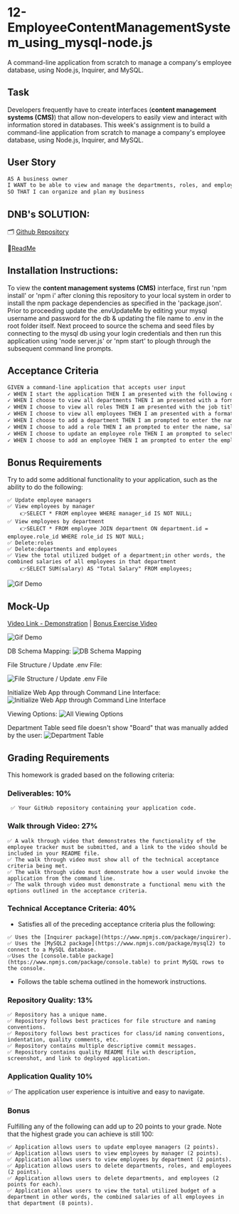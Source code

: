 # 12-EmployeeContentManagementSystem_using_mysql-node.js
A command-line application from scratch to manage a company's employee database, using Node.js, Inquirer, and MySQL.

## Task

Developers frequently have to create interfaces (**content management systems (CMS)**) that allow non-developers to easily view and interact with information stored in databases. This week's assignment is to build a command-line application from scratch to manage a company's employee database, using Node.js, Inquirer, and MySQL.

## User Story

```md
AS A business owner
I WANT to be able to view and manage the departments, roles, and employees in my company
SO THAT I can organize and plan my business
```

## DNB's SOLUTION:
 
🗂️ [Github Repository](https://github.com/cakspri/Employee-Management-System)

📰[ReadMe](https://github.com/cakspri/Employee-Management-System/blob/main/README.md)

## Installation Instructions: 
To view the **content management systems (CMS)** interface, first run 'npm install' or 'npm i' after cloning this repository to your local system in order to install the npm package dependencies as specified in the 'package.json'. Prior to proceeding update the .envUpdateMe by editing your mysql username and password for the db & updating the file name to .env in the root folder itself. Next proceed to source the schema and seed files by connecting to the mysql db using your login credentials and then run this application using 'node server.js' or 'npm start' to plough through the subsequent command line prompts. 

## Acceptance Criteria

```md
GIVEN a command-line application that accepts user input
✓ WHEN I start the application THEN I am presented with the following options: view all departments, view all roles, view all employees, add a department, add a role, add an employee, and update an employee role
✓ WHEN I choose to view all departments THEN I am presented with a formatted table showing department names and department ids
✓ WHEN I choose to view all roles THEN I am presented with the job title, role id, the department that role belongs to, and the salary for that role
✓ WHEN I choose to view all employees THEN I am presented with a formatted table showing employee data, including employee ids, first names, last names, job titles, departments, salaries, and managers that the employees report to
✓ WHEN I choose to add a department THEN I am prompted to enter the name of the department and that department is added to the database
✓ WHEN I choose to add a role THEN I am prompted to enter the name, salary, and department for the role and that role is added to the database
✓ WHEN I choose to update an employee role THEN I am prompted to select an employee to update and their new role and this information is updated in the database 
✓ WHEN I choose to add an employee THEN I am prompted to enter the employee’s first name, last name, role, and manager, and that employee is added to the database
```
## Bonus Requirements

Try to add some additional functionality to your application, such as the ability to do the following:
```
✅ Update employee managers
✅ View employees by manager
    👉SELECT * FROM employee WHERE manager_id IS NOT NULL;
✅ View employees by department
    👉SELECT * FROM employee JOIN department ON department.id = employee.role_id WHERE role_id IS NOT NULL;
✅ Delete:roles
✅ Delete:departments and employees
✅ View the total utilized budget of a department;in other words, the combined salaries of all employees in that department
    👉SELECT SUM(salary) AS "Total Salary" FROM employees;
```
![Gif Demo](./Assets/Bonus.gif)


## Mock-Up

[Video Link - Demonstration](https://drive.google.com/file/d/1Uh4gnhaJu52bZGt9QHCibVasnHWcKzmn/view?usp=sharing) | [Bonus Exercise Video](https://drive.google.com/file/d/1VR3N3GaZWshDKILkHMVIvGCV5EM3bRNm/view)

![Gif Demo](./Assets/EmployeeContentManagementSystem_using_mysql-node.js.gif)

DB Schema Mapping: 
![DB Schema Mapping](./Assets/12-sql-homework-demo-01.png)

File Structure / Update .env File:

![File Structure / Update .env File](./Assets/UpdateFile,FileStructure.png)

Initialize Web App through Command Line Interface: 
![Initialize Web App through Command Line Interface](./Assets/InitializeWebAppthroughcmdln.png)

Viewing Options: 
![All Viewing Options](./Assets/ViewOptions.png)

Department Table seed file doesn't show "Board" that was manually added by the user: 
![Department Table](./Assets/DepartmentTable.png)

## Grading Requirements

This homework is graded based on the following criteria:

### Deliverables: 10%
```
 ✅ Your GitHub repository containing your application code.
```
### Walk through Video: 27%
```
✅ A walk through video that demonstrates the functionality of the employee tracker must be submitted, and a link to the video should be included in your README file.
✅ The walk through video must show all of the technical acceptance criteria being met.
✅ The walk through video must demonstrate how a user would invoke the application from the command line.
✅ The walk through video must demonstrate a functional menu with the options outlined in the acceptance criteria.
```
### Technical Acceptance Criteria: 40%

* Satisfies all of the preceding acceptance criteria plus the following:
```
✅ Uses the [Inquirer package](https://www.npmjs.com/package/inquirer).
✅ Uses the [MySQL2 package](https://www.npmjs.com/package/mysql2) to connect to a MySQL database.
✅Uses the [console.table package](https://www.npmjs.com/package/console.table) to print MySQL rows to the console.
```
* Follows the table schema outlined in the homework instructions.

### Repository Quality: 13%
```
✅ Repository has a unique name.
✅ Repository follows best practices for file structure and naming conventions.
✅ Repository follows best practices for class/id naming conventions, indentation, quality comments, etc.
✅ Repository contains multiple descriptive commit messages.
✅ Repository contains quality README file with description, screenshot, and link to deployed application.
```

### Application Quality 10%

✅ The application user experience is intuitive and easy to navigate.

### Bonus

Fulfilling any of the following can add up to 20 points to your grade. Note that the highest grade you can achieve is still 100:
```
✅ Application allows users to update employee managers (2 points).
✅ Application allows users to view employees by manager (2 points).
✅ Application allows users to view employees by department (2 points).
✅ Application allows users to delete departments, roles, and employees (2 points).
✅ Application allows users to delete departments, and employees (2 points for each).
✅ Application allows users to view the total utilized budget of a department in other words, the combined salaries of all employees in that department (8 points).
```
